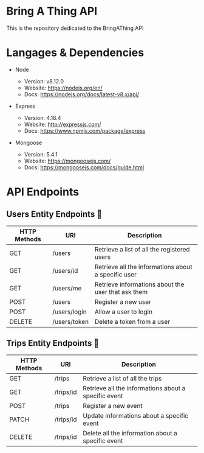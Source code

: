 # Bring A Thing API

This is the repository dedicated to the BringAThing API


# Langages & Dependencies

- Node
    - Version: v8.12.0
    - Website: https://nodejs.org/en/
    - Docs: https://nodejs.org/docs/latest-v8.x/api/

- Express
    - Version: 4.16.4
    - Website: http://expressjs.com/
    - Docs: https://www.npmjs.com/package/express

- Mongoose
    - Version: 5.4.1
    - Website: https://mongoosejs.com/
    - Docs: https://mongoosejs.com/docs/guide.html


# API Endpoints

## Users Entity Endpoints 👤

HTTP Methods | URI | Description
------------ | ------------- | -------------
GET | /users | Retrieve a list of all the registered users
GET | /users/id | Retrieve all the informations about a specific user
GET | /users/me | Retrieve informations about the user that ask them
POST | /users | Register a new user
POST | /users/login | Allow a user to login
DELETE | /users/token | Delete a token from a user

## Trips Entity Endpoints 🎉

HTTP Methods | URI | Description
------------ | ------------- | -------------
GET | /trips | Retrieve a list of all the trips
GET | /trips/id | Retrieve all the informations about a specific event
POST | /trips | Register a new event
PATCH | /trips/id | Update informations about a specific event
DELETE | /trips/id | Delete all the information about a specific event